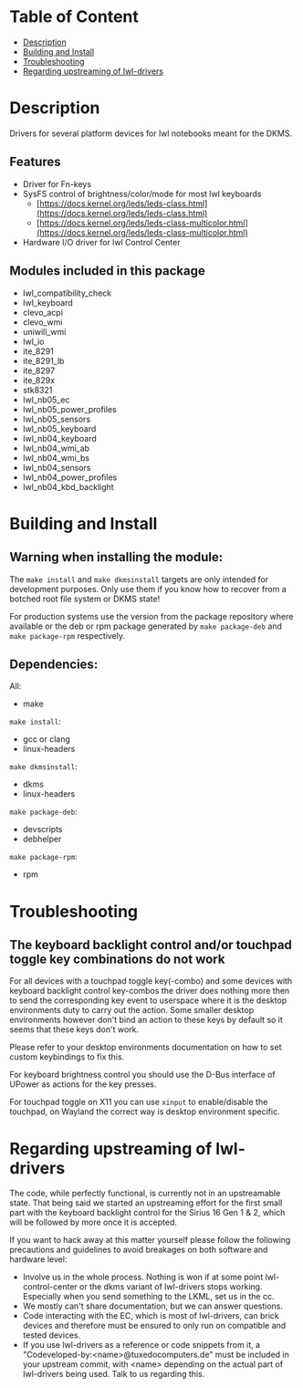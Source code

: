 # Table of Content
- <a href="#description">Description</a>
- <a href="#building-and-install">Building and Install</a>
- <a href="#troubleshooting">Troubleshooting</a>
- <a href="#regarding-upstreaming-of-lwl-drivers">Regarding upstreaming of lwl-drivers</a>

# Description
Drivers for several platform devices for lwl notebooks meant for the DKMS.

## Features
- Driver for Fn-keys
- SysFS control of brightness/color/mode for most lwl keyboards
    - [https://docs.kernel.org/leds/leds-class.html](https://docs.kernel.org/leds/leds-class.html)
    - [https://docs.kernel.org/leds/leds-class-multicolor.html](https://docs.kernel.org/leds/leds-class-multicolor.html)
- Hardware I/O driver for lwl Control Center

## Modules included in this package
- lwl_compatibility_check
- lwl_keyboard
- clevo_acpi
- clevo_wmi
- uniwill_wmi
- lwl_io
- ite_8291
- ite_8291_lb
- ite_8297
- ite_829x
- stk8321
- lwl_nb05_ec
- lwl_nb05_power_profiles
- lwl_nb05_sensors
- lwl_nb05_keyboard
- lwl_nb04_keyboard
- lwl_nb04_wmi_ab
- lwl_nb04_wmi_bs
- lwl_nb04_sensors
- lwl_nb04_power_profiles
- lwl_nb04_kbd_backlight

# Building and Install

## Warning when installing the module:

The `make install` and `make dkmsinstall` targets are only intended for development purposes. Only use them if you know how to recover from a botched root file system or DKMS state!

For production systems use the version from the package repository where available or the deb or rpm package generated by `make package-deb` and `make package-rpm` respectively.

## Dependencies:
All:
- make

`make install`:
- gcc or clang
- linux-headers

`make dkmsinstall`:
- dkms
- linux-headers

`make package-deb`:
- devscripts
- debhelper

`make package-rpm`:
- rpm

# Troubleshooting

## The keyboard backlight control and/or touchpad toggle key combinations do not work
For all devices with a touchpad toggle key(-combo) and some devices with keyboard backlight control key-combos the driver does nothing more then to send the corresponding key event to userspace where it is the desktop environments duty to carry out the action. Some smaller desktop environments however don't bind an action to these keys by default so it seems that these keys don't work.

Please refer to your desktop environments documentation on how to set custom keybindings to fix this.

For keyboard brightness control you should use the D-Bus interface of UPower as actions for the key presses.

For touchpad toggle on X11 you can use `xinput` to enable/disable the touchpad, on Wayland the correct way is desktop environment specific.

# Regarding upstreaming of lwl-drivers
The code, while perfectly functional, is currently not in an upstreamable state. That being said we started an upstreaming effort for the first small part with the keyboard backlight control for the Sirius 16 Gen 1 & 2, which will be followed by more once it is accepted.

If you want to hack away at this matter yourself please follow the following precautions and guidelines to avoid breakages on both software and hardware level:
- Involve us in the whole process. Nothing is won if at some point lwl-control-center or the dkms variant of lwl-drivers stops working. Especially when you send something to the LKML, set us in the cc.
- We mostly can't share documentation, but we can answer questions.
- Code interacting with the EC, which is most of lwl-drivers, can brick devices and therefore must be ensured to only run on compatible and tested devices.
- If you use lwl-drivers as a reference or code snippets from it, a "Codeveloped-by:\<name\>@tuxedocomputers.de" must be included in your upstream commit, with \<name\> depending on the actual part of lwl-drivers being used. Talk to us regarding this.
